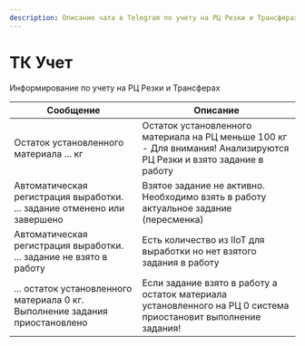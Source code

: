 ```yaml
---
description: Описание чата в Telegram по учету на РЦ Резки и Трансферах на Термокомпоненте
---
```


# ТК Учет

Информирование по учету на РЦ Резки и Трансферах

| Сообщение                                                                    | Описание                                                                                                             |
| ---------------------------------------------------------------------------- | -------------------------------------------------------------------------------------------------------------------- |
| Остаток установленного материала ... кг                                      | Остаток установленного материала на РЦ меньше 100 кг - Для внимания! Анализируются РЦ Резки и взято задание в работу |
| Автоматическая регистрация выработки. ... задание отменено или завершено     | Взятое задание не активно. Необходимо взять в работу актуальное задание (пересменка)                                 |
| Автоматическая регистрация выработки. ... задание не взято в работу          | Есть количество из IIoT для выработки но нет взятого задания в работу                                                |
| ... остаток установленного материала 0 кг. Выполнение задания приостановлено | Если задание взято в работу а остаток материала установленного на РЦ 0 система приостановит выполнение задания!      |
